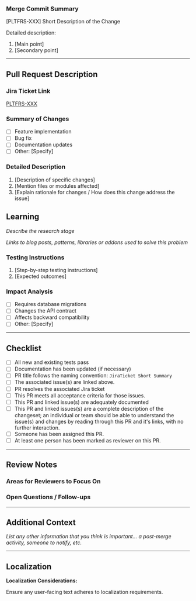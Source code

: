 ### Merge Commit Summary
<!-- Only this section will be used as the commit message -->
[PLTFRS-XXX] Short Description of the Change

Detailed description:
1. [Main point]
2. [Secondary point]

---

## Pull Request Description

### Jira Ticket Link

<!-- Include a link to the relevant Jira ticket -->
[PLTFRS-XXX](https://issues.sierrawireless.com/browse/PLTFRS-XXX)

### Summary of Changes

<!-- Provide a concise summary of what this PR changes -->

- [ ] Feature implementation
- [ ] Bug fix
- [ ] Documentation updates
- [ ] Other: [Specify]

### Detailed Description

<!-- Include a detailed explanation of the changes made, highlighting any important aspects -->

1. [Description of specific changes]
2. [Mention files or modules affected]
3. [Explain rationale for changes / How does this change address the issue]

## Learning

_Describe the research stage_

_Links to blog posts, patterns, libraries or addons used to solve this problem_

### Testing Instructions

<!-- Describe the tests performed and provide steps to replicate -->

1. [Step-by-step testing instructions]
2. [Expected outcomes]

### Impact Analysis

<!-- Mention potential impacts or dependencies -->

- [ ] Requires database migrations
- [ ] Changes the API contract
- [ ] Affects backward compatibility
- [ ] Other: [Specify]

---

## Checklist

<!-- - [ ] Code is self-documenting and follows the [coding standards](....) -->
- [ ] All new and existing tests pass
- [ ] Documentation has been updated (if necessary)
- [ ] PR title follows the naming convention: `JiraTicket Short Summary`
- [ ] The associated issue(s) are linked above.
- [ ] PR resolves the associated Jira ticket
- [ ] This PR meets all acceptance criteria for those issues.
- [ ] This PR and linked issue(s) are adequately documented
- [ ] This PR and linked issues(s) are a complete description of the changeset; an individual or team should be able to understand the issue(s) and changes by reading through this PR and it's links, with no further interaction.
- [ ] Someone has been assigned this PR.
- [ ] At least one person has been marked as reviewer on this PR.

---

## Review Notes

### Areas for Reviewers to Focus On

<!-- Provide guidance on which parts of the PR require specific attention -->

### Open Questions / Follow-ups
<!-- Any unresolved concerns or questions -->

---

## Additional Context
<!-- Add any additional context or screenshots as necessary -->

_List any other information that you think is important... a post-merge activity, someone to notify, etc._


---

## Localization

**Localization Considerations:**

Ensure any user-facing text adheres to localization requirements.
